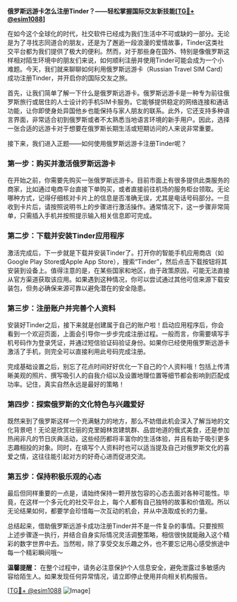 **俄罗斯远游卡怎么注册Tinder？——轻松掌握国际交友新技能[[TG💪+ @esim1088](https://t.me/s/esim1088)]**

在如今这个全球化的时代，社交软件已经成为我们生活中不可或缺的一部分。无论是为了寻找志同道合的朋友，还是为了邂逅一段浪漫的爱情故事，Tinder这类社交平台都为我们提供了极大的便利。然而，对于那些身在国外、特别是像俄罗斯这样相对陌生环境中的朋友们来说，如何顺利注册并使用Tinder可能会成为一个小难题。今天，我们就来聊聊如何利用俄罗斯远游卡（Russian Travel SIM Card）成功注册Tinder，并开启你的国际交友之旅。

首先，让我们简单了解一下什么是俄罗斯远游卡。俄罗斯远游卡是一种专为前往俄罗斯旅行或居住的人士设计的手机SIM卡服务。它能够提供稳定的网络连接和通话功能，让你即使身处异国他乡也能保持与家人朋友的联系。此外，它还支持多种语言界面，非常适合初到俄罗斯或者不太熟悉当地语言环境的新手用户。因此，选择一张合适的远游卡对于想要在俄罗斯长期生活或短期访问的人来说非常重要。

接下来，我们进入正题——如何使用俄罗斯远游卡注册Tinder呢？

### 第一步：购买并激活俄罗斯远游卡

在开始之前，你需要先购买一张俄罗斯远游卡。目前市面上有很多提供此类服务的商家，比如通过电商平台直接下单购买，或者直接前往机场的服务柜台领取。无论哪种方式，记得仔细核对卡片上的信息是否准确无误，尤其是电话号码部分。一旦收到卡片后，请按照说明书上的步骤进行激活操作。通常情况下，这一步骤非常简单，只需插入手机并按照提示输入相关信息即可完成。

### 第二步：下载并安装Tinder应用程序

激活完成后，下一步就是下载并安装Tinder了。打开你的智能手机应用商店（如Google Play Store或Apple App Store），搜索“Tinder”，然后点击下载按钮将其安装到设备上。值得注意的是，在某些国家和地区，由于政策原因，可能无法直接从官方渠道获取该应用。如果遇到这种情况，你可以尝试通过其他可信来源下载安装包，但务必确保来源可靠以避免潜在的安全隐患。

### 第三步：注册账户并完善个人资料

安装好Tinder之后，接下来就是创建属于自己的账户啦！启动应用程序后，你会看到一个欢迎页面，上面会引导你一步步完成注册过程。一般而言，你需要填写手机号码作为登录凭证，并通过短信验证码验证身份。如果你已经使用俄罗斯远游卡激活了手机，则完全可以直接利用此号码完成注册。

完成基础设置之后，别忘了花点时间好好优化一下自己的个人资料哦！包括上传清晰美观的照片、撰写吸引人的自我介绍以及设置地理位置等细节都会影响到匹配成功率。记住，真实自然永远是最好的策略！

### 第四步：探索俄罗斯的文化特色与兴趣爱好

既然来到了俄罗斯这样一个充满魅力的地方，那么不妨借此机会深入了解当地的文化背景吧！无论是欣赏壮丽的克里姆林宫建筑群、品尝地道的俄式美食，还是参加热闹非凡的节日庆典活动，这些经历都将丰富你的生活体验，并且有助于吸引更多志趣相投的对象。同时，在填写个人资料时也可以适当提及自己对俄罗斯文化的喜爱之情，这往往能引起对方的好奇心进而促进交流。

### 第五步：保持积极乐观的心态

最后但同样重要的一点是，请始终保持一颗开放包容的心态去面对各种可能性。毕竟，在这样一个多元化的社交平台上，每个人都有自己独特的故事和价值观。所以无论结果如何，都要学会珍惜每一次互动的机会，并从中汲取成长的力量。

总结起来，借助俄罗斯远游卡成功注册Tinder并不是一件复杂的事情。只要按照上述步骤逐一执行，并结合自身实际情况灵活调整策略，相信很快就能融入这个精彩的数字世界中去。当然啦，除了享受交友乐趣之外，也不要忘记用心感受旅途中每一个精彩瞬间哦～

**温馨提醒：** 在整个过程中，请务必注意保护个人信息安全，避免泄露过多敏感内容给陌生人。如果发现任何异常情况，请立即停止使用并向相关机构报告。

[[TG💪+ @esim1088](https://t.me/s/esim1088) ![Image](https://i.postimg.cc/4NQfJmqS/Snipaste-2025-05-13-00-14-12.png)]